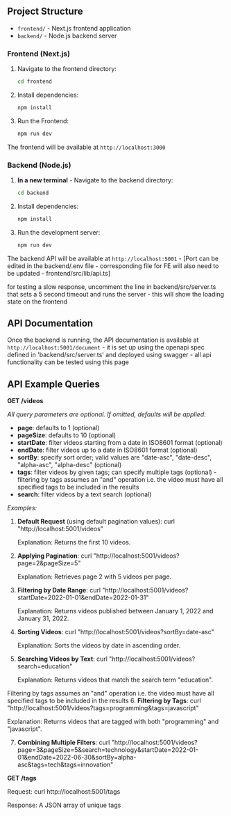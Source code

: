 ## Project Structure

- `frontend/` - Next.js frontend application
- `backend/` - Node.js backend server


### Frontend (Next.js)

1. Navigate to the frontend directory:
   ```bash
   cd frontend
   ```

2. Install dependencies:
   ```bash
   npm install
   ```

3. Run the Frontend:
   ```bash
   npm run dev
   ```

The frontend will be available at `http://localhost:3000`

### Backend (Node.js)

1. **In a new terminal** - Navigate to the backend directory:
   ```bash
   cd backend
   ```

2. Install dependencies:
   ```bash
   npm install
   ```

3. Run the development server:
   ```bash
   npm run dev
   ```

The backend API will be available at `http://localhost:5001` - [Port can be edited in the backend/.env file - corresponding file for FE will also need to be updated - frontend/src/lib/api.ts]

for testing a slow response, uncomment the line in backend/src/server.ts that sets a 5 second timeout and runs the server - this will show the loading state on the frontend


## API Documentation

Once the backend is running, the API documentation is available at `http://localhost:5001/document` - it is set up using the openapi spec defined in 'backend/src/server.ts' and deployed using swagger - all api functionality can be tested using this page

## API Example Queries

**GET /videos**

_All query parameters are optional. If omitted, defaults will be applied:_
  - **page**: defaults to 1 (optional)
  - **pageSize**: defaults to 10 (optional)
  - **startDate**: filter videos starting from a date in ISO8601 format (optional)
  - **endDate**: filter videos up to a date in ISO8601 format (optional)
  - **sortBy**: specify sort order; valid values are "date-asc", "date-desc", "alpha-asc", "alpha-desc" (optional)
  - **tags**: filter videos by given tags; can specify multiple tags (optional) - filtering by tags assumes an "and" operation i.e. the video must have all specified tags to be included in the results
  - **search**: filter videos by a text search (optional)

_Examples:_

1. **Default Request** (using default pagination values):
   curl "http://localhost:5001/videos"
   
   Explanation: Returns the first 10 videos.

2. **Applying Pagination**:
   curl "http://localhost:5001/videos?page=2&pageSize=5"
   
   Explanation: Retrieves page 2 with 5 videos per page.

3. **Filtering by Date Range**:
   curl "http://localhost:5001/videos?startDate=2022-01-01&endDate=2022-01-31"
   
   Explanation: Returns videos published between January 1, 2022 and January 31, 2022.

4. **Sorting Videos**:
   curl "http://localhost:5001/videos?sortBy=date-asc"
   
   Explanation: Sorts the videos by date in ascending order.

5. **Searching Videos by Text**:
   curl "http://localhost:5001/videos?search=education"
   
   Explanation: Returns videos that match the search term "education".

Filtering by tags assumes an "and" operation i.e. the video must have all specified tags to be included in the results
6. **Filtering by Tags**:
   curl "http://localhost:5001/videos?tags=programming&tags=javascript"
   
   Explanation: Returns videos that are tagged with both "programming" and "javascript".

7. **Combining Multiple Filters**:
   curl "http://localhost:5001/videos?page=3&pageSize=5&search=technology&startDate=2022-01-01&endDate=2022-06-30&sortBy=alpha-asc&tags=tech&tags=innovation"
   

**GET /tags**

Request:
  curl http://localhost:5001/tags

Response:
  A JSON array of unique tags



